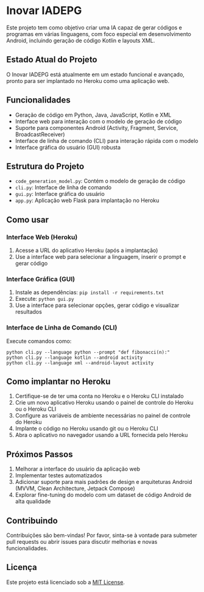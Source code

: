# Inovar IADEPG

Este projeto tem como objetivo criar uma IA capaz de gerar códigos e programas em várias linguagens, com foco especial em desenvolvimento Android, incluindo geração de código Kotlin e layouts XML.

## Estado Atual do Projeto

O Inovar IADEPG está atualmente em um estado funcional e avançado, pronto para ser implantado no Heroku como uma aplicação web.

## Funcionalidades

- Geração de código em Python, Java, JavaScript, Kotlin e XML
- Interface web para interação com o modelo de geração de código
- Suporte para componentes Android (Activity, Fragment, Service, BroadcastReceiver)
- Interface de linha de comando (CLI) para interação rápida com o modelo
- Interface gráfica do usuário (GUI) robusta

## Estrutura do Projeto

- `code_generation_model.py`: Contém o modelo de geração de código
- `cli.py`: Interface de linha de comando
- `gui.py`: Interface gráfica do usuário
- `app.py`: Aplicação web Flask para implantação no Heroku

## Como usar

### Interface Web (Heroku)

1. Acesse a URL do aplicativo Heroku (após a implantação)
2. Use a interface web para selecionar a linguagem, inserir o prompt e gerar código

### Interface Gráfica (GUI)

1. Instale as dependências: `pip install -r requirements.txt`
2. Execute: `python gui.py`
3. Use a interface para selecionar opções, gerar código e visualizar resultados

### Interface de Linha de Comando (CLI)

Execute comandos como:
```
python cli.py --language python --prompt "def fibonacci(n):"
python cli.py --language kotlin --android activity
python cli.py --language xml --android-layout activity
```

## Como implantar no Heroku

1. Certifique-se de ter uma conta no Heroku e o Heroku CLI instalado
2. Crie um novo aplicativo Heroku usando o painel de controle do Heroku ou o Heroku CLI
3. Configure as variáveis de ambiente necessárias no painel de controle do Heroku
4. Implante o código no Heroku usando git ou o Heroku CLI
5. Abra o aplicativo no navegador usando a URL fornecida pelo Heroku

## Próximos Passos

1. Melhorar a interface do usuário da aplicação web
2. Implementar testes automatizados
3. Adicionar suporte para mais padrões de design e arquiteturas Android (MVVM, Clean Architecture, Jetpack Compose)
4. Explorar fine-tuning do modelo com um dataset de código Android de alta qualidade

## Contribuindo

Contribuições são bem-vindas! Por favor, sinta-se à vontade para submeter pull requests ou abrir issues para discutir melhorias e novas funcionalidades.

## Licença

Este projeto está licenciado sob a [MIT License](LICENSE).
